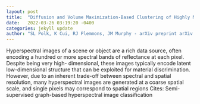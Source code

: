 ```yaml
---
layout: post
title:  "Diffusion and Volume Maximization-Based Clustering of Highly Mixed Hyperspectral Images"
date:   2022-03-26 03:19:20 -0400
categories: jekyll update
author: "SL Polk, K Cui, RJ Plemmons, JM Murphy - arXiv preprint arXiv:2203.09992, 2022"
---
```

Hyperspectral images of a scene or object are a rich data source, often encoding a hundred or more spectral bands of reflectance at each pixel. Despite being very high- dimensional, these images typically encode latent low-dimensional structure that can be exploited for material discrimination. However, due to an inherent trade-off between spectral and spatial resolution, many hyperspectral images are generated at a coarse spatial scale, and single pixels may correspond to spatial regions Cites: Semi-supervised graph-based hyperspectral image classification